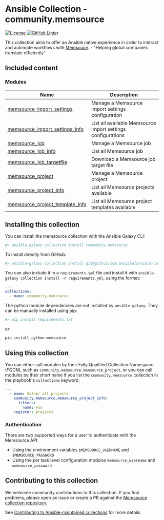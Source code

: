 # Ansible Collection - community.memsource

[![License](https://img.shields.io/badge/License-Apache%202.0-blue.svg)](https://opensource.org/licenses/Apache-2.0) [![GitHub Linter](https://github.com/ansible/ansible-collection-memsource/workflows/Linter/badge.svg)](https://github.com/marketplace/actions/super-linter)

This collection aims to offer an Ansible native experience in order to interact and automate workflows with [Memsouce](https://www.memsource.com/). - "Helping global companies translate efficiently"

## Included content

### Modules

Name | Description
--- | ---
[memsource_import_settings](./plugins/memsource_import_settings.py) | Manage a Memsource import settings configuration
[memsource_import_settings_info](./plugins/memsource_import_settings_info.py) | List all available Memsource import settings configurations
[memsource_job](./plugins/memsource_job.py) | Manage a Memsource job
[memsource_job_info](./plugins/memsource_job_info.py) | List all Memsource job
[memsource_job_targetfile](./plugins/memsource_job_targetfile.py) | Download a Memsource job target file
[memsource_project](./plugins/memsource_project.py) | Manage a Memsource project
[memsource_project_info](./plugins/memsource_project_info.py) | List all Memsource projects available
[memsource_project_template_info](./plugins/memsource/project_template_info.py) | List all Memsource project templates available

## Installing this collection

You can install the memsource collection with the Ansible Galaxy CLI:

```sh
#> ansible-galaxy collection install community.memsource
```

To install directly from GitHub:

```sh
#> ansible-galaxy collection install git@github.com:ansible/ansible-collection-memsource.git
```

You can also include it in a `requirements.yml` file and install it with `ansible-galaxy collection install -r requirements.yml`, using the format:

```yaml
---
collections:
  - name: community.memsource
```

The python module dependencies are not installed by `ansible-galaxy`.  They can
be manually installed using pip:

```sh
#> pip install requirements.txt
```

or:

```sh
pip install python-memsource
```

## Using this collection


You can either call modules by their Fully Qualified Collection Namespace (FQCN), such as `community.memsource.memsource_project`, or you can call modules by their short name if you list the `community.memsource` collection in the playbook's `collections` keyword:

```yaml
---
  - name: Gather all projects
    community.memsource.memsource_project_info:
      filters:
        name: Foo
    register: projects
```

### Authentication

There are two supported ways for a user to authenticate with the Memsource API:

* Using the environment variables `$MEMSOURCE_USERNAME` and `$MEMSOURCE_PASSWORD`
* Using the per task level configuration modules `memsource_username` and `memsource_password`

## Contributing to this collection

We welcome community contributions to this collection. If you find problems, please open an issue or create a PR against the [Memsource collection repository](https://github.com/ansible/ansible-collection-memsource).

See [Contributing to Ansible-maintained collections](https://docs.ansible.com/ansible/devel/community/contributing_maintained_collections.html#contributing-maintained-collections) for more details.
